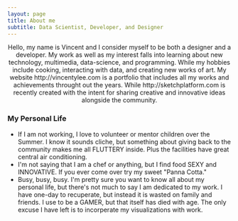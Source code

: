 ```yaml
---
layout: page
title: About me
subtitle: Data Scientist, Developer, and Designer
---
```


<center>
Hello, my name is Vincent and I consider myself to be both a designer and a developer. My work as well as my interest falls into learning about new technology, multimedia, data-science, and programming. While my hobbies include cooking, interacting with data, and creating new works of art. My website http://vincentylee.com is a portfolio that includes all my works and achievements throught out the years. While http://sketchplatform.com is recently created with the intent for sharing creative and innovative ideas alongside the community.
</center>


### My Personal Life

- If I am not working, I love to volunteer or mentor children over the Summer. I know it sounds cliche, but something about giving back to the community makes me all FLUTTERY inside. Plus the facilities have great central air conditioning. 
- I'm not saying that I am a chef or anything, but I find food SEXY and INNOVATIVE. If you ever come over try my sweet "Panna Cotta."
- Busy, busy, busy. I'm pretty sure you want to know all about my personal life, but there's not much to say I am dedicated to my work. I have one-day to recuperate, but instead it is wasted on family and friends. I use to be a GAMER, but that itself has died with age. The only excuse I have left is to incorperate my visualizations with work.

